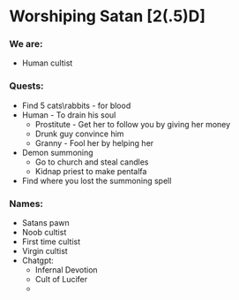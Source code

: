 # Worshiping Satan [2(.5)D]
### We are:
* Human cultist

### Quests:
* Find 5 cats\rabbits - for blood
* Human - To drain his soul
    * Prostitute - Get her to follow you by giving her money
    * Drunk guy convince him
    * Granny - Fool her by helping her
* Demon summoning
    * Go to church and steal candles
    * Kidnap priest to make pentalfa
* Find where you lost the summoning spell

### Names:
* Satans pawn
* Noob cultist
* First time cultist
* Virgin cultist
* Chatgpt:
    * Infernal Devotion
    * Cult of Lucifer
    * 